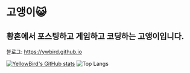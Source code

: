 # 고앵이:smiley_cat:

## 황혼에서 포스팅하고 게임하고 코딩하는 고앵이입니다.

블로그: <https://ywbird.github.io>

[![YellowBird's GitHub stats](https://github-readme-stats.vercel.app/api?username=ywbird&show_icons=true&theme=github_dark)](#)
![Top Langs](https://github-readme-stats.vercel.app/api/top-langs/?username=ywbird&theme=github_dark)
